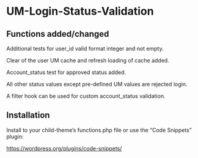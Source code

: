 # UM-Login-Status-Validation
## Functions added/changed
Additional tests for user_id valid format integer and not empty.

Clear of the user UM cache and refresh loading of cache added.

Account_status test for approved status added.

All other status values except pre-defined UM values are rejected login.

A filter hook can be used for custom account_status validation.

## Installation 
Install to your child-theme’s functions.php file or
use the “Code Snippets” plugin:

https://wordpress.org/plugins/code-snippets/
